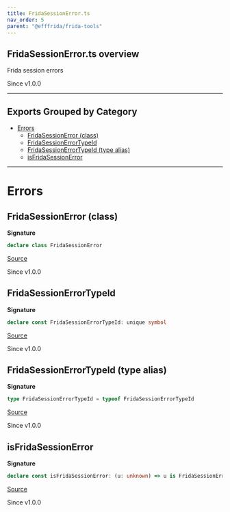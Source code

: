 ```yaml
---
title: FridaSessionError.ts
nav_order: 5
parent: "@efffrida/frida-tools"
---
```


## FridaSessionError.ts overview

Frida session errors

Since v1.0.0

---

## Exports Grouped by Category

- [Errors](#errors)
  - [FridaSessionError (class)](#fridasessionerror-class)
  - [FridaSessionErrorTypeId](#fridasessionerrortypeid)
  - [FridaSessionErrorTypeId (type alias)](#fridasessionerrortypeid-type-alias)
  - [isFridaSessionError](#isfridasessionerror)

---

# Errors

## FridaSessionError (class)

**Signature**

```ts
declare class FridaSessionError
```

[Source](https://github.com/leonitousconforti/efffrida/packages/frida-tools/blob/main/src/FridaSessionError.ts#L35)

Since v1.0.0

## FridaSessionErrorTypeId

**Signature**

```ts
declare const FridaSessionErrorTypeId: unique symbol
```

[Source](https://github.com/leonitousconforti/efffrida/packages/frida-tools/blob/main/src/FridaSessionError.ts#L14)

Since v1.0.0

## FridaSessionErrorTypeId (type alias)

**Signature**

```ts
type FridaSessionErrorTypeId = typeof FridaSessionErrorTypeId
```

[Source](https://github.com/leonitousconforti/efffrida/packages/frida-tools/blob/main/src/FridaSessionError.ts#L22)

Since v1.0.0

## isFridaSessionError

**Signature**

```ts
declare const isFridaSessionError: (u: unknown) => u is FridaSessionError
```

[Source](https://github.com/leonitousconforti/efffrida/packages/frida-tools/blob/main/src/FridaSessionError.ts#L28)

Since v1.0.0

